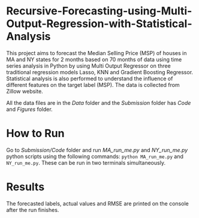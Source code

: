 # Recursive-Forecasting-using-Multi-Output-Regression-with-Statistical-Analysis
This project aims to forecast the Median Selling Price (MSP) of houses in MA and NY states for 2 months based on 70 months of data using time series analysis in Python by using Multi Output Regressor on three traditional regression models Lasso, KNN and Gradient Boosting Regressor. Statistical analysis is also performed to understand the influence of different features on the target label (MSP). The data is collected from Zillow website.

All the data files are in the _Data_ folder and the _Submission_ folder has _Code_ and _Figures_ folder.

# How to Run #
Go to _Submission/Code_ folder and run _MA_run_me.py_ and _NY_run_me.py_ python scripts using the following commands: `python MA_run_me.py` and `NY_run_me.py`. These can be run in two terminals simultaneously.

# Results #
The forecasted labels, actual values and RMSE are printed on the console after the run finishes.
